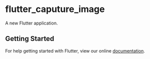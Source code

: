 # flutter_caputure_image

A new Flutter application.

## Getting Started

For help getting started with Flutter, view our online
[documentation](https://flutter.io/).
